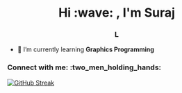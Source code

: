 
<h1 align="center">Hi :wave: , I'm Suraj</h1>

<h3 align="center">L</h3>

- 🌱 I’m currently learning **Graphics Programming**

<h3 align="left">Connect with me: :two_men_holding_hands: </h3>
<p align="left">
</p>
<a href="https://git.io/streak-stats"><img src="https://streak-stats.demolab.com?user=surajklmn" alt="GitHub Streak" /></a>
